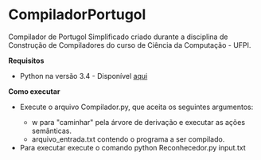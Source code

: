 # CompiladorPortugol
Compilador de Portugol Simplificado criado durante a disciplina de Construção de Compiladores do curso de Ciência da Computação - UFPI.

<b>Requisitos</b>
<ul>
  <li>Python na versão 3.4 - Disponível <a href="https://www.python.org/download/releases/3.4.0/" target="_blank">aqui</a></li>
</ul>

<b>Como executar</b>
<ul>
  <li>Execute o arquivo Compilador.py, que aceita os seguintes argumentos:</li>
  <ul>
    <li><span>w</span> para "caminhar" pela árvore de derivação e executar as ações semânticas.</li>
    <li><span>arquivo_entrada.txt</span> contendo o programa a ser compilado.</li>
  </ul>
  <li>Para executar execute o comando <font style="font-face:courier">python Reconhecedor.py input.txt</font></li>
</ul>
